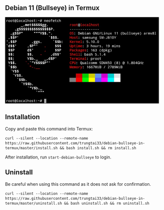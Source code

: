## Debian 11 (Bullseye) in Termux
![image](neofetch.png)
## Installation
Copy and paste this command into Termux:
```
curl --silent --location --remote-name https://raw.githubusercontent.com/trungtai33/debian-bullseye-in-termux/master/install.sh && bash install.sh && rm install.sh
```
After installation, run ```start-debian-bullseye``` to login.
## Uninstall
Be careful when using this command as it does not ask for confirmation.
```
curl --silent --location --remote-name https://raw.githubusercontent.com/trungtai33/debian-bullseye-in-termux/master/uninstall.sh && bash uninstall.sh && rm uninstall.sh
```
